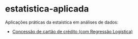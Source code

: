 # estatistica-aplicada
Aplicações práticas da estaística em análises de dados:

- <a href="https://github.com/cwaltrick/aprendizado-supervisionado/blob/main/concessao_cartao_credito.ipynb">Concessão de cartão de crédito (com Regressão Logística)</a>
